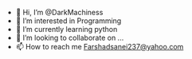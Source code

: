 - 👋 Hi, I’m @DarkMachiness
- 👀 I’m interested in Programming
- 🌱 I’m currently learning python
- 💞️ I’m looking to collaborate on ...
- 📫 How to reach me Farshadsanei237@yahoo.com

<!---
DarkMachiness/DarkMachiness is a ✨ special ✨ repository because its `README.md` (this file) appears on your GitHub profile.
You can click the Preview link to take a look at your changes.
--->

